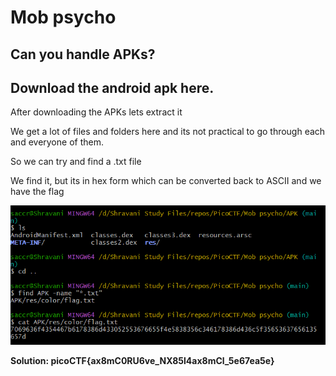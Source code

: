 # Mob psycho

## Can you handle APKs?
## Download the android apk here.

After downloading the APKs lets extract it

We get a lot of files and folders here and its not practical to go through each and everyone of them.

So we can try and find a .txt file

We find it, but its in hex form which can be converted back to ASCII and we have the flag

![FLAG](image.png)

**Solution: picoCTF{ax8mC0RU6ve_NX85l4ax8mCl_5e67ea5e}**